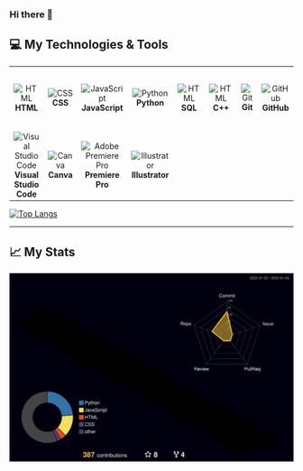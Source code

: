 ### Hi there 👋

<!--
**iVuDang/iVuDang** is a ✨ _special_ ✨ repository because its `README.md` (this file) appears on your GitHub profile.

Here are some ideas to get you started:

- 🔭 I’m currently working on ...
- 🌱 I’m currently learning ...
- 👯 I’m looking to collaborate on ...
- 🤔 I’m looking for help with ...
- 💬 Ask me about ...
- 📫 How to reach me: ...
- 😄 
- ⚡ Fun fact: ...
- Travel... exploring, adventures, 
Media production, art of visual storytelling through film and sound

react
github_dark
algolia

:airplane:
:world_map:
:earth_asia:
-->



## :computer: My Technologies & Tools

<table>
  <tr> <!-- Start - Table Row 1 --> 
    <td align="center" height="108" width="108">
      <img
        src="https://cdn.jsdelivr.net/gh/devicons/devicon/icons/html5/html5-plain.svg"
        width="48"
        height="48"
        alt="HTML"
      />
      <br/> <strong> HTML </strong>
    </td>
    <td align="center" height="108" width="108">
      <img
        src="https://cdn.jsdelivr.net/gh/devicons/devicon/icons/css3/css3-plain.svg"
        width="48"
        height="48"
        alt="CSS"
      />
      <br/> <strong> CSS </strong>
    </td>
    <td align="center" height="108" width="108">
      <img
        src="https://cdn.jsdelivr.net/gh/devicons/devicon/icons/javascript/javascript-plain.svg"
        width="48"
        height="48"
        alt="JavaScript"
      />
      <br/> <strong> JavaScript </strong>
    </td>
    <td align="center" height="108" width="108">
      <img
        src="https://cdn.jsdelivr.net/gh/devicons/devicon/icons/python/python-original.svg"
        width="48"
        height="48"
        alt="Python""
      />
      <br/> <strong> Python </strong>
    <td align="center" height="108" width="108">
      <img
        src="https://cdn.jsdelivr.net/gh/devicons/devicon/icons/mysql/mysql-original.svg"
        width="48"
        height="48"
        alt="HTML"
      />
      <br/> <strong> SQL </strong>
    </td>
    <td align="center" height="108" width="108">
      <img
        src="https://cdn.jsdelivr.net/gh/devicons/devicon/icons/cplusplus/cplusplus-original.svg"
        width="48"
        height="48"
        alt="HTML"
      />
      <br/> <strong> C++ </strong>
    </td>
      <td align="center" height="108" width="108">
      <img
        src="https://cdn.jsdelivr.net/gh/devicons/devicon/icons/git/git-original.svg"
        width="48"
        height="48"
        alt="Git"
      />
      <br /><strong> Git </strong>
    </td>
    <td align="center" height="108" width="108">
      <img
        src="https://cdn.jsdelivr.net/gh/devicons/devicon/icons/github/github-original.svg"
        width="48"
        height="48"
        alt="GitHub"
      />    
      <br /><strong> GitHub </strong>
    </td>
  </tr> <!-- End - Table Row 1 -->        
  <tr> <!-- Start Table Row 2 --> 
    <td align="center" height="108" width="108">
      <img
        src="https://cdn.jsdelivr.net/gh/devicons/devicon/icons/vscode/vscode-original.svg"
        width="48"
        height="48"
        alt="Visual Studio Code"
      />
      <br/> <strong> Visual Studio Code </strong>
    </td>
    <td align="center" height="108" width="108">
      <img
        src="https://cdn.jsdelivr.net/gh/devicons/devicon/icons/canva/canva-original.svg"
        width="48"
        height="48"
        alt="Canva"
      />
      <br/> <strong> Canva </strong>
    </td>              
    <td align="center" height="108" width="108">
      <img
        src="https://cdn.jsdelivr.net/gh/devicons/devicon/icons/premierepro/premierepro-original.svg"
        width="48"
        height="48"
        alt="Adobe Premiere Pro"
      />
      <br/> <strong> Premiere Pro </strong>
    </td>          
    <td align="center" height="108" width="108">
      <img
        src="https://cdn.jsdelivr.net/gh/devicons/devicon/icons/illustrator/illustrator-line.svg"
        width="48"
        height="48"
        alt="Illustrator"
      />
      <br/> <strong> Illustrator </strong>
    </td>    
  </tr>  <!-- End - Table Row 2 -->              
</table>  
        
                                
                                
<!-- TOP LANGUAGES BAR --> 
[![Top Langs](https://github-readme-stats.vercel.app/api/top-langs/?username=iVuDang&layout=compact&theme=react)](https://github.com/anuraghazra/github-readme-stats)


- - - -

<!-- 3D ANIMATED GIT CONTRIBUTION DATA BARS  -->
## :chart_with_upwards_trend: My Stats
![](./profile-3d-contrib/profile-night-rainbow.svg)


<!--
CITATIONS 
https://devicon.dev/

https://github.com/anuraghazra/github-readme-stats

https://github.com/marketplace/actions/github-profile-3d-contrib
https://github.com/yoshi389111/github-profile-3d-contrib

https://shields.io/

https://dev.to/envoy_/150-badges-for-github-pnk



SVG SKILL ICONS ADD LATER:
SOFTWARE
https://cdn.jsdelivr.net/gh/devicons/devicon/icons/react/react-original.svg
https://cdn.jsdelivr.net/gh/devicons/devicon/icons/pandas/pandas-original.svg
https://cdn.jsdelivr.net/gh/devicons/devicon/icons/numpy/numpy-original.svg
https://cdn.jsdelivr.net/gh/devicons/devicon/icons/nodejs/nodejs-original.svg
https://cdn.jsdelivr.net/gh/devicons/devicon/icons/mongodb/mongodb-original.svg     
https://cdn.jsdelivr.net/gh/devicons/devicon/icons/django/django-plain.svg
https://cdn.jsdelivr.net/gh/devicons/devicon/icons/mysql/mysql-original.svg
https://cdn.jsdelivr.net/gh/devicons/devicon/icons/tensorflow/tensorflow-original.svg
https://cdn.jsdelivr.net/gh/devicons/devicon/icons/postgresql/postgresql-original.svg
https://cdn.jsdelivr.net/gh/devicons/devicon/icons/matlab/matlab-original.svg
                                                                  
                                
MEDIA
https://cdn.jsdelivr.net/gh/devicons/devicon/icons/photoshop/photoshop-plain.svg
https://cdn.jsdelivr.net/gh/devicons/devicon/icons/xd/xd-plain.svg
                                
                                
             
SVG SOCIAL MEDIA 
https://cdn.jsdelivr.net/gh/devicons/devicon/icons/linkedin/linkedin-original.svg
https://cdn.jsdelivr.net/gh/devicons/devicon/icons/java/java-original.svg
https://cdn.jsdelivr.net/gh/devicons/devicon/icons/codepen/codepen-plain.svg
                
-->
